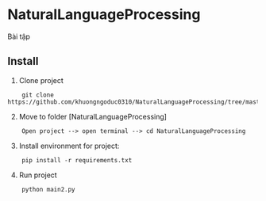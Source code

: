 # NaturalLanguageProcessing
Bài tập
## Install
1. Clone project
```
    git clone https://github.com/khuongngoduc0310/NaturalLanguageProcessing/tree/master
```
2. Move to folder [NaturalLanguageProcessing]
```
    Open project --> open terminal --> cd NaturalLanguageProcessing
```
3. Install environment for project:
```
    pip install -r requirements.txt
```
4. Run project
```
    python main2.py
